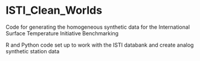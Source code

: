 # ISTI_Clean_Worlds
Code for generating the homogeneous synthetic data for the International Surface Temperature Initiative Benchmarking

R and Python code set up to work with the ISTI databank and create analog synthetic station data
